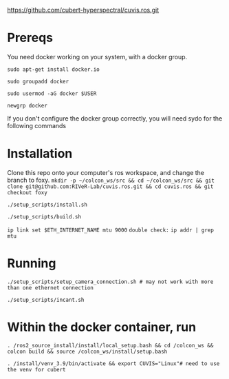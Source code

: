https://github.com/cubert-hyperspectral/cuvis.ros.git

# Prereqs

You need docker working on your system, with a docker group.

```sudo apt-get install docker.io``` 

```sudo groupadd docker```

```sudo usermod -aG docker $USER```

```newgrp docker```

If you don't configure the docker group correctly, you will need sydo for the following commands
# Installation

Clone this repo onto your computer's ros workspace, and change the branch to foxy.
```mkdir -p ~/colcon_ws/src && cd ~/colcon_ws/src && git clone git@github.com:RIVeR-Lab/cuvis.ros.git && cd cuvis.ros && git checkout foxy```

```./setup_scripts/install.sh```

```./setup_scripts/build.sh```

```ip link set $ETH_INTERNET_NAME mtu 9000```
```double check:```
```ip addr | grep mtu```


# Running

```./setup_scripts/setup_camera_connection.sh # may not work with more than one ethernet connection``` 

```./setup_scripts/incant.sh```

# Within the docker container, run 

```. /ros2_source_install/install/local_setup.bash && cd /colcon_ws && colcon build && source /colcon_ws/install/setup.bash```

```. /install/venv_3.9/bin/activate && export CUVIS="Linux"# need to use the venv for cubert``` 
